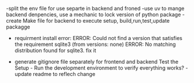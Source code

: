 -split the env file for use separte in backend and froned
-use uv to mange backend denpencies, use a mechanic to lock version of python package
-create Make file for backend to execute setup, build,run,test,update packagge
- requirment install error: ERROR: Could not find a version that satisfies the requirement sqlite3 (from versions: none)
ERROR: No matching distribution found for sqlite3. fix it

- generate gitignore file separately for frontend and backend
Test the Setup - Run the development environment to verify everything works?
-update readme to reflech change